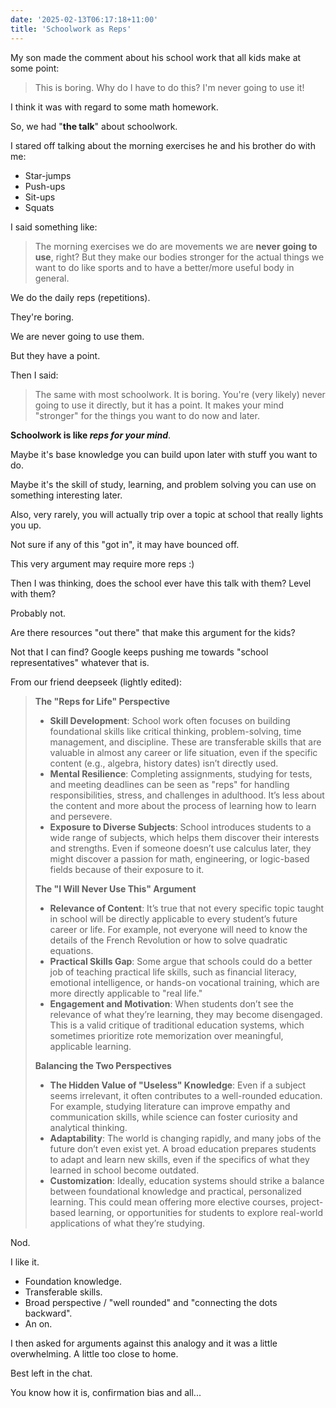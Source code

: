 ```yaml
---
date: '2025-02-13T06:17:18+11:00'
title: 'Schoolwork as Reps'
---
```


My son made the comment about his school work that all kids make at some point:

> This is boring. Why do I have to do this? I'm never going to use it!

I think it was with regard to some math homework.

So, we had "**the talk**" about schoolwork.

I stared off talking about the morning exercises he and his brother do with me:

* Star-jumps
* Push-ups
* Sit-ups
* Squats

I said something like:

> The morning exercises we do are movements we are **never going to use**, right? But they make our bodies stronger for the actual things we want to do like sports and to have a better/more useful body in general.

We do the daily reps (repetitions).

They're boring.

We are never going to use them.

But they have a point.

Then I said:

> The same with most schoolwork. It is boring. You're (very likely) never going to use it directly, but it has a point. It makes your mind "stronger" for the things you want to do now and later.

**Schoolwork is like _reps for your mind_**.

Maybe it's base knowledge you can build upon later with stuff you want to do.

Maybe it's the skill of study, learning, and problem solving you can use on something interesting later.

Also, very rarely, you will actually trip over a topic at school that really lights you up.

Not sure if any of this "got in", it may have bounced off.

This very argument may require more reps :)

Then I was thinking, does the school ever have this talk with them? Level with them?

Probably not.

Are there resources "out there" that make this argument for the kids?

Not that I can find? Google keeps pushing me towards "school representatives" whatever that is.

From our friend deepseek (lightly edited):

> **The "Reps for Life" Perspective**
>    - **Skill Development**: School work often focuses on building foundational skills like critical thinking, problem-solving, time management, and discipline. These are transferable skills that are valuable in almost any career or life situation, even if the specific content (e.g., algebra, history dates) isn’t directly used.
>    - **Mental Resilience**: Completing assignments, studying for tests, and meeting deadlines can be seen as "reps" for handling responsibilities, stress, and challenges in adulthood. It’s less about the content and more about the process of learning how to learn and persevere.
>    - **Exposure to Diverse Subjects**: School introduces students to a wide range of subjects, which helps them discover their interests and strengths. Even if someone doesn’t use calculus later, they might discover a passion for math, engineering, or logic-based fields because of their exposure to it.
>
> **The "I Will Never Use This" Argument**
>    - **Relevance of Content**: It’s true that not every specific topic taught in school will be directly applicable to every student’s future career or life. For example, not everyone will need to know the details of the French Revolution or how to solve quadratic equations.
>    - **Practical Skills Gap**: Some argue that schools could do a better job of teaching practical life skills, such as financial literacy, emotional intelligence, or hands-on vocational training, which are more directly applicable to "real life."
>    - **Engagement and Motivation**: When students don’t see the relevance of what they’re learning, they may become disengaged. This is a valid critique of traditional education systems, which sometimes prioritize rote memorization over meaningful, applicable learning.
>
> **Balancing the Two Perspectives**
>    - **The Hidden Value of "Useless" Knowledge**: Even if a subject seems irrelevant, it often contributes to a well-rounded education. For example, studying literature can improve empathy and communication skills, while science can foster curiosity and analytical thinking.
>    - **Adaptability**: The world is changing rapidly, and many jobs of the future don’t even exist yet. A broad education prepares students to adapt and learn new skills, even if the specifics of what they learned in school become outdated.
>    - **Customization**: Ideally, education systems should strike a balance between foundational knowledge and practical, personalized learning. This could mean offering more elective courses, project-based learning, or opportunities for students to explore real-world applications of what they’re studying.

Nod.

I like it.

* Foundation knowledge.
* Transferable skills.
* Broad perspective / "well rounded" and "connecting the dots backward".
* An on.

I then asked for arguments against this analogy and it was a little overwhelming. A little too close to home.

Best left in the chat.

You know how it is, confirmation bias and all...

